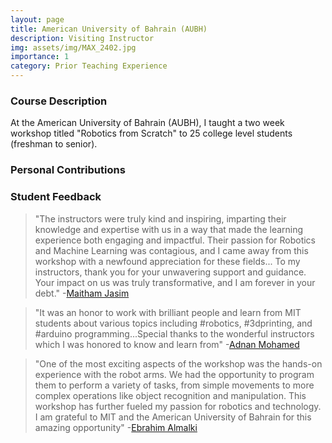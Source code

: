 ```yaml
---
layout: page
title: American University of Bahrain (AUBH)
description: Visiting Instructor
img: assets/img/MAX_2402.jpg
importance: 1
category: Prior Teaching Experience
---
```


### Course Description
At the American University of Bahrain (AUBH), I taught a two week workshop titled "Robotics from Scratch" to 25 college level students (freshman to senior). 


### Personal Contributions

### Student Feedback
> "The instructors were truly kind and inspiring, imparting their knowledge and expertise with us in a way that made the learning experience both engaging and impactful. Their passion for Robotics and Machine Learning was contagious, and I came away from this workshop with a newfound appreciation for these fields... To my instructors, thank you for your unwavering support and guidance. Your impact on us was truly transformative, and I am forever in your debt." -[Maitham Jasim](https://www.linkedin.com/feed/update/urn:li:activity:7027038300141957121?updateEntityUrn=urn%3Ali%3Afs_feedUpdate%3A%28V2%2Curn%3Ali%3Aactivity%3A7027038300141957121%29)

> "It was an honor to work with brilliant people and learn from MIT students about various topics including #robotics, #3dprinting, and #arduino programming...Special thanks to the wonderful instructors which I was honored to know and learn from" -[Adnan Mohamed](https://www.linkedin.com/posts/adnan-h-mohamed_robotics-3dprinting-arduino-activity-7027509312793026560-qsOA?utm_source=share&utm_medium=member_desktop)

> "One of the most exciting aspects of the workshop was the hands-on experience with the robot arms. We had the opportunity to program them to perform a variety of tasks, from simple movements to more complex operations like object recognition and manipulation. This workshop has further fueled my passion for robotics and technology. I am grateful to MIT and the American University of Bahrain for this amazing opportunity" -[Ebrahim Almalki](https://www.linkedin.com/posts/ebrahim-almalki-13900020b_technology-learning-experience-activity-7028240519751188480-MrvC?utm_source=share&utm_medium=member_desktop) 